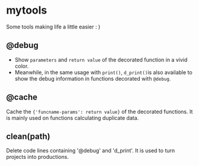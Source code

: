 # mytools
Some tools making life a little easier : )
## @debug
+ Show `parameters` and `return value` of the decorated function in a vivid color.
+ Meanwhile, in the same usage with `print()`, `d_print()`is also available to show the debug information in functions decorated with `@debug`.
## @cache
Cache the `{'funcname-params': return value}` of the decorated functions. It is mainly used on functions calculating duplicate data.
## clean(path)
Delete code lines containing '@debug' and 'd_print'. It is used to turn projects into productions.
